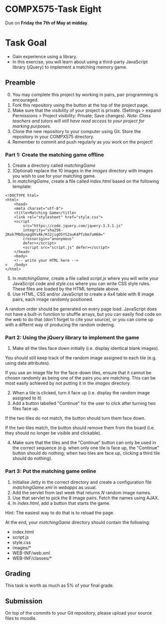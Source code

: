 # COMPX575-Task Eight
Due on **Friday the 7th of May at midday**.

# Task Goal
* Gain experience using a library.
* In this exercise, you will learn about using a third-party JavaScript library (jQuery) to implement a matching memory game.

## Preamble
0. You may complete this project by working in pairs, pair programming is encouraged.
1. Fork this repository using the button at the top of the project page.
2. Make sure that the visibility of your project is private. (Settings > expand Permissions > Project visibility: Private; Save changes).  *Note: Class teachers and tutors will still have read access to your project for marking purposes.*
3. Clone the new repository to your computer using Git.  Store the repository in your COMPX575 directory.
4. Remember to commit and push regularly as you work on the project!  

### Part 1: Create the matching game offline
1. Create a directory called *matchingGame*
2. (Optional) replace the 10 images in the *images* directory with images you wish to use for your matching game.
3. In *matchingGame*, create a file called *index.html* based on the following template:
```
<!DOCTYPE html>
<html>
    <head>
    <meta charset="utf-8">
    <title>Matching Game</title>
    <link rel="stylesheet" href="style.css">
    <script
        src="https://code.jquery.com/jquery-3.3.1.js"
        integrity="sha256-2Kok7MbOyxpgUVvAk/HJ2jigOSYS2auK4Pfzbm7uH60="
        crossorigin="anonymous"
        defer></script>
        <script src="script.js" defer></script>
    </head>
    <body>
    <!-- write your HTML here -->
<   /body>
</html>
```
5. In *matchingGame*, create a file called *script.js* where you will write your JavaScript code and *style.css* where you can write CSS style rules.  These files are loaded by the HTML template above.
6. Use HTML, CSS and/or JavaScript to create a 4x4 table with 8 image pairs, each image randomly positioned.

A random order should be generated on every page load. JavaScript does not have a built-in function to shuffle arrays, but you can easily find code on the web to do that (don't forget to cite your source), or you can come up with a differnt way of producing the random ordering.

### Part 2: Using the jQuery library to implement the game
1. Make all the tiles face down initially (i.e. display identical blank images).

You should still keep track of the random image assigned to each tile (e.g. using data attributes).

If you use an image file for the face-down tiles, ensure that it cannot be chosen randomly as being one of the pairs you are matching.  This can be most easily achieved by not putting it in the *images* directory.

2. When a tile is clicked, turn it face up (i.e. display the random image assigned to it)
3. Add a button labelled "Continue" for the user to click after turning two files face up.

If the two tiles do not match, the button should turn them face down.

If the two tiles match, the button should remove them from the board (i.e. they should no longer be visible and clickable).

4. Make sure that the tiles and the "Continue" button can only be used in the correct sequence (e.g. when only one tile is face up, the "Continue" button should do nothing; when two tiles are face up, clicking a third tile should do nothing).

### Part 3: Put the matching game online
1. Initialise Jetty in the correct directory and create a configuration file *matchingGame.xml* in *webapps* as usual.
2. Add the servlet from last week that returns *N* random image names.
3. Use that servlet to pick the 8 image pairs.  Fetch the names using AJAX.
4. In *index.html*, add a button that starts the game.

Hint: The easiest way to do that is to reload the page.

At the end, your *matchingGame* directory should contain the following:
* index.html
* script.js
* style.css
* images/*
* WEB-INF/web.xml
* WEB-INF/classes/*

## Grading
This task is worth as much as 5% of your final grade.  

## Submission
On top of the commits to your Git repository, please upload your source files to moodle.